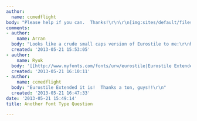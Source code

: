 ```yaml
---
author:
  name: ccmedflight
body: "Please help if you can.  Thanks!\r\n\r\n[img:sites/default/files/old-images/ccm_6643.png]"
comments:
- author:
    name: Arran
  body: "Looks like a crude small caps version of Eurostile to me:\r\nhttp://www.myfonts.com/fonts/linotype/eurostile/bold-extended-2-63893/"
  created: '2013-05-21 15:53:05'
- author:
    name: Ryuk
  body: '[[http://www.myfonts.com/fonts/urw/eurostile|Eurostile Extended]] aka [[http://www.myfonts.com/fonts/urw/microgramma|Microgramma]]'
  created: '2013-05-21 16:10:11'
- author:
    name: ccmedflight
  body: "Eurostile Extended it is!  Thanks a ton, guys!!\r\n"
  created: '2013-05-21 16:47:33'
date: '2013-05-21 15:49:14'
title: Another Font Type Question

---
```

